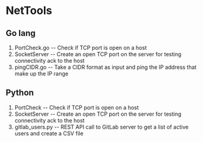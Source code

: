 # NetTools

## Go lang
  1. PortCheck.go    -- Check if TCP port is open on a host
  2. SocketServer    -- Create an open TCP port on the server for testing connectivity ack to the host
  3. pingCIDR.go     -- Take a CIDR format as input and ping the IP address that make up the IP range
  
## Python
  1. PortCheck       -- Check if TCP port is open on a host
  2. SocketServer    -- Create an open TCP port on the server for testing connectivity ack to the host
  3. gitlab_users.py -- REST API call to GitLab server to get a list of active users and create a CSV file
  
  
